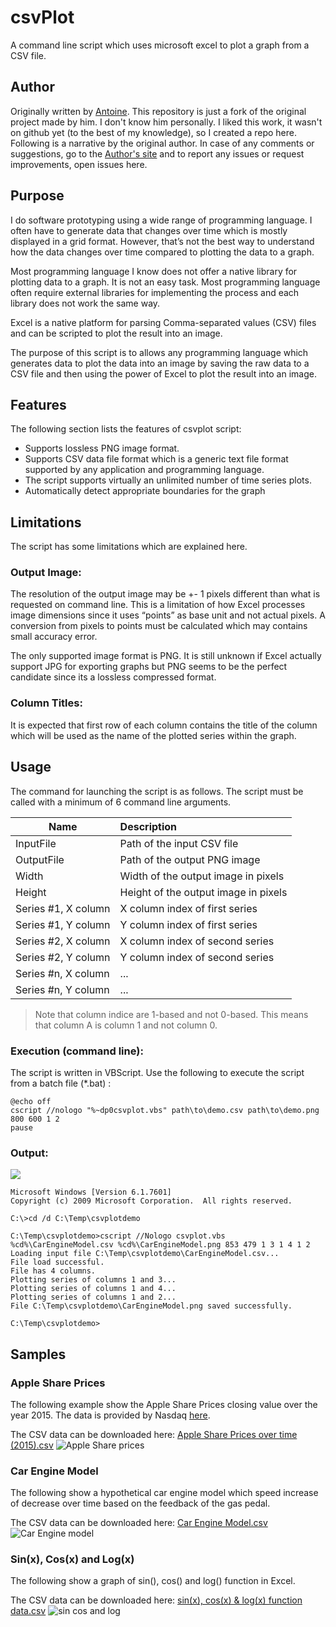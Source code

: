 # csvPlot
A command line script which uses microsoft excel to plot a graph from a CSV file.

## Author
Originally written by [Antoine](http://www.end2endzone.com/about-me/). This repository is just a fork of the original project made by him. I don't know him personally. I liked this work, it wasn't on github yet (to the best of my knowledge), so I created a repo here. Following is a narrative by the original author. In case of any comments or suggestions, go to the [Author's site](http://www.end2endzone.com/csvplot-a-command-line-script-which-uses-microsoft-excel-to-plot-a-graph-from-a-comma-separated-values-csv-file/) and to report any issues or request improvements, open issues here.

## Purpose
I do software prototyping using a wide range of programming language. I often have to generate data that changes over time which is mostly displayed in a grid format. However, that’s not the best way to understand how the data changes over time compared to plotting the data to a graph.

Most programming language I know does not offer a native library for plotting data to a graph. It is not an easy task. Most programming language often require external libraries for implementing the process and each library does not work the same way.

Excel is a native platform for parsing Comma-separated values (CSV) files and can be scripted to plot the result into an image.

The purpose of this script is to allows any programming language which generates data to plot the data into an image by saving the raw data to a CSV file and then using the power of Excel to plot the result into an image.

## Features
The following section lists the features of csvplot script:

* Supports lossless PNG image format.
* Supports CSV data file format which is a generic text file format supported by any application and programming language.
* The script supports virtually an unlimited number of time series plots.
* Automatically detect appropriate boundaries for the graph

## Limitations
The script has some limitations which are explained here.

### Output Image:
The resolution of the output image may be +- 1 pixels different than what is requested on command line. This is a limitation of how Excel processes image dimensions since it uses “points” as base unit and not actual pixels. A conversion from pixels to points must be calculated which may contains small accuracy error.

The only supported image format is PNG. It is still unknown if Excel actually support JPG for exporting graphs but PNG seems to be the perfect candidate since its a lossless compressed format.

### Column Titles:
It is expected that first row of each column contains the title of the column which will be used as the name of the plotted series within the graph.

## Usage
The command for launching the script is as follows. The script must be called with a minimum of 6 command line arguments.

| Name                   | Description    |  
| -----------------------|:-------------| 
| InputFile              |Path of the input CSV file | 
| OutputFile             |Path of the output PNG image      |  
| Width                  | Width of the output image in pixels     | 
|Height                  |Height of the output image in pixels|
|Series #1, X column	 |X column index of first series|
|Series #1, Y column	 |Y column index of first series|
|Series #2, X column	 |X column index of second series|
|Series #2, Y column	 |Y column index of second series|
|Series #n, X column	 |...|
|Series #n, Y column	 |...|

> Note that column indice are 1-based and not 0-based. This means that column A is column 1 and not column 0.

### Execution (command line): 
The script is written in VBScript.  Use the following to execute the script from a batch file (*.bat) :

``` dos
@echo off
cscript //nologo "%~dp0csvplot.vbs" path\to\demo.csv path\to\demo.png 800 600 1 2
pause
```

### Output:
![](https://github.com/saqibahmed515/csvPlot/blob/master/pics/csvplot-command-line-output.png)
```DOS
Microsoft Windows [Version 6.1.7601]
Copyright (c) 2009 Microsoft Corporation.  All rights reserved.
 
C:\>cd /d C:\Temp\csvplotdemo
 
C:\Temp\csvplotdemo>cscript //Nologo csvplot.vbs %cd%\CarEngineModel.csv %cd%\CarEngineModel.png 853 479 1 3 1 4 1 2 Loading input file C:\Temp\csvplotdemo\CarEngineModel.csv...
File load successful.
File has 4 columns.
Plotting series of columns 1 and 3...
Plotting series of columns 1 and 4...
Plotting series of columns 1 and 2...
File C:\Temp\csvplotdemo\CarEngineModel.png saved successfully.
 
C:\Temp\csvplotdemo>
```

## Samples
### Apple Share Prices

The following example show the Apple Share Prices closing value over the year 2015. The data is provided by Nasdaq [here](http://www.nasdaq.com/symbol/aapl/historical).

The CSV data can be downloaded here:
[Apple Share Prices over time (2015).csv](http://www.end2endzone.com/download/2212/)
![Apple Share prices](https://github.com/saqibahmed515/csvPlot/blob/master/pics/Apple-Share-Prices-over-time-2015.png)

### Car Engine Model

The following show a hypothetical car engine model which speed increase of decrease over time based on the feedback of the gas pedal.

The CSV data can be downloaded here: [Car Engine Model.csv](http://www.end2endzone.com/download/2214/)
![Car Engine model](https://github.com/saqibahmed515/csvPlot/blob/master/pics/csvplot.CarEngineModel.png)

### Sin(x), Cos(x) and Log(x)

The following show a graph of sin(), cos() and log() function in Excel.

The CSV data can be downloaded here: [sin(x), cos(x) & log(x) function data.csv](http://www.end2endzone.com/download/2216/)
![sin cos and log](https://github.com/saqibahmed515/csvPlot/blob/master/pics/sinxcosxlogx.png)
